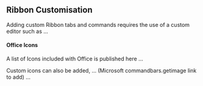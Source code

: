 ## Ribbon Customisation

Adding custom Ribbon tabs and commands requires the use of a custom editor such as ...

#### Office Icons

A list of Icons included with Office is published here ...

Custom icons can also be added, ... (Microsoft commandbars.getimage link to add) ...

